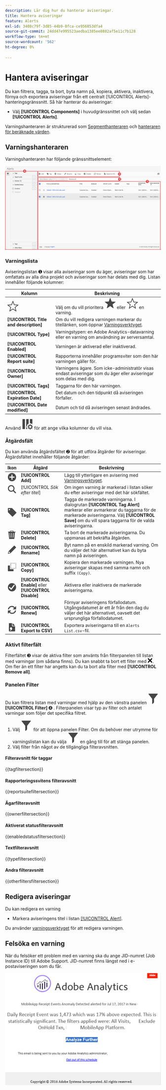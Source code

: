 ```yaml
---
description: Lär dig hur du hanterar aviseringar.
title: Hantera aviseringar
feature: Alerts
exl-id: 3408c79f-3d85-44b9-8fca-ce956853dfa4
source-git-commit: 24dd47e995523aedba1385ee8882af5e11c7b128
workflow-type: tm+mt
source-wordcount: '562'
ht-degree: 0%

---
```



# Hantera aviseringar


Du kan filtrera, tagga, ta bort, byta namn på, kopiera, aktivera, inaktivera, förnya och exportera aviseringar från ett centralt [!UICONTROL Alerts]-hanteringsgränssnitt. Så här hanterar du aviseringar:

* Välj **[!UICONTROL Components]** i huvudgränssnittet och välj sedan **[!UICONTROL Alerts]**.

Varningshanteraren är strukturerad som [Segmenthanteraren](/help/components/segmentation/segmentation-workflow/seg-manage.md) och [hanteraren för beräknade värden](/help/components/c-calcmetrics/c-workflow/cm-workflow/cm-manager.md).


## Varningshanteraren

Varningshanteraren har följande gränssnittselement:

![Gränssnitt för filter](assets/alerts-manager.png)

### Varningslista

Aviseringslistan ➊ visar alla aviseringar som du äger, aviseringar som har omfattats av alla dina projekt och aviseringar som har delats med dig. Listan innehåller följande kolumner:

| Kolumn | Beskrivning |
|---|---|
| ![StarOutline](/help/assets/icons/StarOutline.svg) | Välj om du vill prioritera ![Star](/help/assets/icons/Star.svg) eller ![StarOutline](/help/assets/icons/StarOutline.svg) en varning. |
| **[!UICONTROL Title and description]** | Om du vill redigera varningen markerar du titellänken, som öppnar [Varningsverktyget](alert-builder.md#alert-builder). |
| **[!UICONTROL Type]** | Varningstypen: en Adobe Analytics-datavarning eller en varning om användning av serversamtal. |
| **[!UICONTROL Enabled]** | Varningen är aktiverad eller inaktiverad. |
| **[!UICONTROL Report suite]** | Rapporterna innehåller programsviter som den här varningen gäller för. |
| **[!UICONTROL Owner]** | Varningens ägare. Som icke-administratör visas endast aviseringar som du äger eller aviseringar som delas med dig. |
| **[!UICONTROL Tags]** | Taggarna för den här varningen. |
| **[!UICONTROL Expiration Date]** | Det datum och den tidpunkt då aviseringen förfaller. |
| **[!UICONTROL Date modified]** | Datum och tid då aviseringen senast ändrades. |

<!-- 

When "Last used" column is added, add this information as the description: Shows the date when the alert was last used. <p>This information can help you determine whether a component is valuable to users in your organization, where it is used, and if it needs to be deleted or modified.</p><p>Consider the following when viewing this column:</p><ul><li>This information does not include usage from the API, Report Builder, or Data Warehouse.</li><li>For some components, this column might not contain data if the component was last used prior to September 2023.</li></ul>

-->

Använd ![ColumnSetting](/help/assets/icons/ColumnSetting.svg) för att ange vilka kolumner du vill visa.

### Åtgärdsfält

Du kan använda åtgärdsfältet ➋ för att utföra åtgärder för aviseringar. Åtgärdsfältet innehåller följande åtgärder:

| Ikon | Åtgärd | Beskrivning |
|:---:|---|---|
| ![AddCircle](/help/assets/icons/AddCircle.svg) | **[!UICONTROL Add]** | Lägg till ytterligare en avisering med [Varningsverktyget](alert-builder.md#alert-builder). |
| ![Sök](/help/assets/icons/Search.svg) | [!UICONTROL *Sök efter titel*] | Om ingen varning är markerad i listan söker du efter aviseringar med det här sökfältet. |
| ![Etikett](/help/assets/icons/Label.svg) | **[!UICONTROL Tag]** | Tagga de markerade varningarna. I dialogrutan **[!UICONTROL Tag Alert]** markerar eller avmarkerar du taggarna för de markerade aviseringarna. Välj **[!UICONTROL Save]** om du vill spara taggarna för de valda aviseringarna. |
| ![Ta bort](/help/assets/icons/Delete.svg) | **[!UICONTROL Delete]** | Ta bort de markerade aviseringarna. Du uppmanas att bekräfta åtgärden. |
| ![Redigera](/help/assets/icons/Edit.svg) | **[!UICONTROL Rename]** | Byt namn på en enskild markerad varning. Om du väljer det här alternativet kan du byta namn på aviseringen. |
| ![Kopiera](/help/assets/icons/Copy.svg) | **[!UICONTROL Copy]** | Kopiera den markerade varningen. Nya aviseringar skapas med samma namn och suffix `(Copy)`. |
| ![CheckmarkCircle](/help/assets/icons/CheckmarkCircle.svg) | **[!UICONTROL Enable]** eller **[!UICONTROL Disable]** | Aktivera eller inaktivera de markerade aviseringarna. |
| ![Uppdatera](/help/assets/icons/Refresh.svg) | **[!UICONTROL Renew]** | Förnyar aviseringens förfallodatum. Utgångsdatumet är ett år från den dag du väljer det här alternativet, oavsett det ursprungliga förfallodatumet. |
| ![FileCSV](/help/assets/icons/FileCSV.svg) | **[!UICONTROL Export to CSV]** | Exportera aviseringarna till en `Alerts List.csv`-fil. |


### Aktivt filterfält

Filterfältet ➌ visar de aktiva filter som använts från filterpanelen till listan med varningar (om sådana finns). Du kan snabbt ta bort ett filter med ![CrossSize75](/help/assets/icons/CrossSize75.svg). Om fler än ett filter har angetts kan du ta bort alla filter med **[!UICONTROL Remove all]**.


### Panelen Filter

Du kan filtrera listan med varningar med hjälp av den vänstra panelen ![Filter](/help/assets/icons/Filter.svg) **[!UICONTROL Filter]** ➍ . Filterpanelen visar typ av filter och antalet varningar som följer det specifika filtret.


1. Välj ![Filter](/help/assets/icons/Filter.svg) för att öppna panelen Filter. Om du behöver mer utrymme för varningslistan kan du välja ![Filter](/help/assets/icons/Filter.svg) en gång till för att stänga panelen.
1. Välj filter från något av de tillgängliga filteravsnitten.


#### Filteravsnitt för taggar

{{tagfiltersection}}


#### Rapporteringssvitens filteravsnitt

{{reportsuitefiltersection}}


#### Ägarfilteravsnitt

{{ownerfiltersection}}


#### Aktiverat statusfilteravsnitt

{{enabledstatusfiltersection}}


#### Textfilteravsnitt

{{typefiltersection}}


#### Andra filteravsnitt

{{otherfiltersfiltersection}}



## Redigera aviseringar

Du kan redigera en varning

* Markera aviseringens titel i listan [[!UICONTROL Alert]](#alerts-list).

Du använder [varningsverktyget](alert-builder.md#alert-builder) för att redigera varningen.

## Felsöka en varning

När du felsöker ett problem med en varning ska du ange JID-numret (Job Instance ID) till Adobe Support. JID-numret finns längst ned i e-postaviseringen som du får.

![Varningsmeddelande](assets/alerts-email.PNG)


<!--

# Manage alerts

You can manage existing alerts in the Alerts manager. You can perform various management tasks on alerts, such as tagging, renaming, deleting, and more.

The Alerts manager is structured very much like the [Segment Manager](https://experienceleague.adobe.com/docs/analytics/components/segmentation/segmentation-workflow/seg-manage.html?lang=sv-SE) and the [Calculated Metric Manager](https://experienceleague.adobe.com/docs/analytics/components/calculated-metrics/calcmetric-workflow/cm-manager.html?lang=sv-SE).

 ![](assets/alert-manager.png)

## Create alerts

To create alerts from the Alerts manager:

1. Select **[!UICONTROL Components]** > **[!UICONTROL Alerts]** to access the Alerts manager in Adobe Analytics.

   ![](assets/alert-manager.png)

1. Select [!UICONTROL **Add**] (or [!UICONTROL **Create new alert**] if you don't have any existing alerts).

1. Select the alert type that corresponds to the alert that you want to create:

   * [!UICONTROL **Analytics data alert**]: An alert to notify you when abnormal events occur in your data. 

     If you select this option, continue with [Create alerts](/help/components/c-alerts/alert-builder.md) for more details about creating alerts.

   * [!UICONTROL **Server call usage alert**]: An alert to notify you of the risk or occurrence of an overage in your server call consumption and commitment data. 

     If you select this option, continue with [Server call usage alerts](/help/admin/admin/c-server-call-usage/scu-alerts.md).

     >[!NOTE]
     >
     >You must be an Analytics administrator or a user with the Server call usage permission in order to have access to server call usage. 

## Manage existing alerts

You can perform various actions on existing alerts, such as tagging, renaming, deleting, and so forth.

To manage existing alerts in the Alerts manager:

1. Select **[!UICONTROL Components]** > **[!UICONTROL Alerts]** to access the Alerts manager in Adobe Analytics.

   ![](assets/alert-manager.png)

1. Select one or more alerts that you want to manage.

   ![](assets/alert-manager-tasks.png)

1. In the action bar, select any of the following options:

   | Action | Function | 
   |---------|----------|
   | [!UICONTROL **Tag**] | Apply a tag to an alert. This helps you to organize alerts for ease of use. | 
   | [!UICONTROL **Delete**] | Deletes the alert. | 
   | [!UICONTROL **Rename**] | Renames the alert. |
   | [!UICONTROL **Approve**] | Mark the alert as Approved. |
   | [!UICONTROL **Copy**] | Creates a copy (duplicate) of the alert. |
   | [!UICONTROL **Disable**] | Disables an alert that is currently enabled. |
   | [!UICONTROL **Enable**] | Enables an alert that is currently disabled. |
   | [!UICONTROL **Renew**] | Renews the alert expiration date. This extends the  expiration date to be 1 year from the day you selected this option, regardless of the original expiration date. |
   | [!UICONTROL **Export to CSV**] | Exports the alert to a .CSV file. |

## Edit an alert

To edit an existing alert:

1. Select **[!UICONTROL Components]** > **[!UICONTROL Alerts]** to access the Alerts manager in Adobe Analytics.

   ![](assets/alert-manager.png)

1. Select the alert name in the [!UICONTROL **Title and description**] column.

1. Edit the alert as desired. 

   Following are some of the things you can do when editing an alert:

   * Add alerts to other report suites
   * Add or modify the description
   * Modify the time granularity
   * Modify the recipients 
   * Modify the expiration date
   * Modify the metrics and filters

1. Select [!UICONTROL **Save**].

## Configure columns 

You can configure the information displayed for each alert in the Alerts manager by configuring the columns that are displayed.

To configure the visible columns in the Alerts manager:

1. In Adobe Analytics, select the **[!UICONTROL Components]** tab, then select **[!UICONTROL Alerts]**. 

1. In the Alert manager, select the **Customize columns** icon ![Customize columns icon](assets/customize-columns-icon.png), then select the columns that you want to be displayed in the Alerts manager.

   The following columns are available:

   | Column title  | Description |
   |---|---|
   | Title and description | These values are provided in the Alert builder. To edit the title and description, select the title link to open the Alert builder.  |
   | Favorites  | Displays star icons next to each alert, allowing you to mark alerts as favorites. |
   | Type | Shows whether the alert is an Analytics data alert or a Server call usage alert. |
   | Enabled | Shows whether the alert is currently enabled or disabled. | 
   | Report suite | Indicates in which report suite the alert was last saved.  |
   | Owner | Indicates who owns the alert. As a non-admin, you can see only alerts you own or those that were shared with you.  |
   | Tags | Shows tags that were applied to the alert, either by you or by people who shared the alert with you.  |
   | Expiration date | Shows the date and time when the alert is set to expire. |
   | Date modified | Indicates the date when the alert was last modified.  |

   {style="table-layout:auto"}
   
   
    When "Last used" column is added, add this information as the description: Shows the date when the alert was last used. <p>This information can help you determine whether a component is valuable to users in your organization, where it is used, and if it needs to be deleted or modified.</p><p>Consider the following when viewing this column:</p><ul><li>This information does not include usage from the API, Report Builder, or Data Warehouse.</li><li>For some components, this column might not contain data if the component was last used prior to September 2023.</li></ul> 
   
-->

